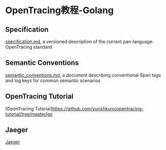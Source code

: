 # OpenTracing教程-Golang

## Specification
[specification.md](https://github.com/opentracing/specification/blob/master/specification.md), a versioned description of the current pan-language OpenTracing standard

## Semantic Conventions
[semantic_conventions.md](https://github.com/opentracing/specification/blob/master/semantic_conventions.md), a document describing conventional Span tags and log keys for common semantic scenarios

## OpenTracing Tutorial
[OpenTracing Tutorial]https://github.com/yurishkuro/opentracing-tutorial/tree/master/go

## Jaeger
[Jaeger](https://www.jaegertracing.io)
